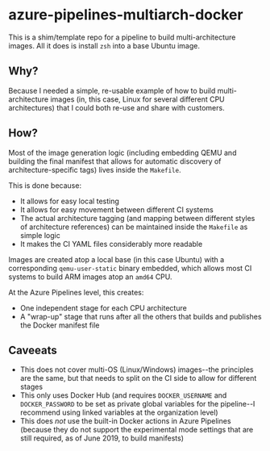# azure-pipelines-multiarch-docker

This is a shim/template repo for a pipeline to build multi-architecture images. All it does is install `zsh` into a base Ubuntu image.

## Why?

Because I needed a simple, re-usable example of how to build multi-architecture images (in, this case, Linux for several different CPU architectures) that I could both re-use and share with customers.

## How?

Most of the image generation logic (including embedding QEMU and building the final manifest that allows for automatic discovery of architecture-specific tags) lives inside the `Makefile`.

This is done because:

* It allows for easy local testing
* It allows for easy movement between different CI systems
* The actual architecture tagging (and mapping between different styles of architecture references) can be maintained inside the `Makefile` as simple logic
* It makes the CI YAML files considerably more readable

Images are created atop a local base (in this case Ubuntu) with a corresponding `qemu-user-static` binary embedded, which allows most CI systems to build ARM images atop an `amd64` CPU.

At the Azure Pipelines level, this creates:

* One independent stage for each CPU architecture
* A "wrap-up" stage that runs after all the others that builds and publishes the Docker manifest file

## Caveeats

* This does not cover multi-OS (Linux/Windows) images--the principles are the same, but that needs to split on the CI side to allow for different stages 
* This only uses Docker Hub (and requires `DOCKER_USERNAME` and `DOCKER_PASSWORD` to be set as private global variables for the pipeline--I recommend using linked variables at the organization level)
* This does _not_ use the built-in Docker actions in Azure Pipelines (because they do not support the experimental mode settings that are still required, as of June 2019, to build manifests)
